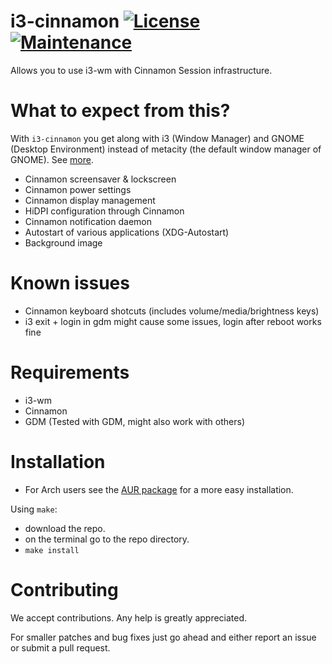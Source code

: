 # i3-cinnamon [![License](http://img.shields.io/badge/license-MIT-blue.svg?style=flat)](http://choosealicense.com/licenses/mit/) [![Maintenance](https://img.shields.io/maintenance/yes/2017.svg)]()

Allows you to use i3-wm with Cinnamon Session infrastructure.

# What to expect from this?
With `i3-cinnamon` you get along with i3 (Window Manager) and GNOME (Desktop Environment) instead of metacity (the default window manager of GNOME).
See [more](https://github.com/lvillani/i3-gnome/issues/10).

- Cinnamon screensaver & lockscreen
- Cinnamon power settings
- Cinnamon display management
- HiDPI configuration through Cinnamon
- Cinnamon notification daemon
- Autostart of various applications (XDG-Autostart)
- Background image

# Known issues
- Cinnamon keyboard shotcuts (includes volume/media/brightness keys)
- i3 exit + login in gdm might cause some issues, login after reboot works fine

# Requirements
* i3-wm
* Cinnamon
* GDM (Tested with GDM, might also work with others)

# Installation
* For Arch users see the [AUR package](https://aur.archlinux.org/packages/i3-cinnamon/) for a more easy installation.

Using `make`:
* download the repo.
* on the terminal go to the repo directory.
* `make install`

# Contributing
We accept contributions. Any help is greatly appreciated.

For smaller patches and bug fixes just go ahead and either report an issue or submit a pull
request.

